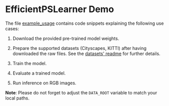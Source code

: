 # EfficientPSLearner Demo

The file [example_usage](./example_usage.py) contains code snippets explaining the following use cases:

1. Download the provided pre-trained model weights.

2. Prepare the supported datasets (Cityscapes, KITTI) after having downloaded the raw files. See the [datasets' readme](../../../../../src/opendr/perception/panoptic_segmentation/datasets/README.md) for further details.

3. Train the model.

4. Evaluate a trained model.

5. Run inference on RGB images.

**Note**: Please do not forget to adjust the `DATA_ROOT` variable to match your local paths.
